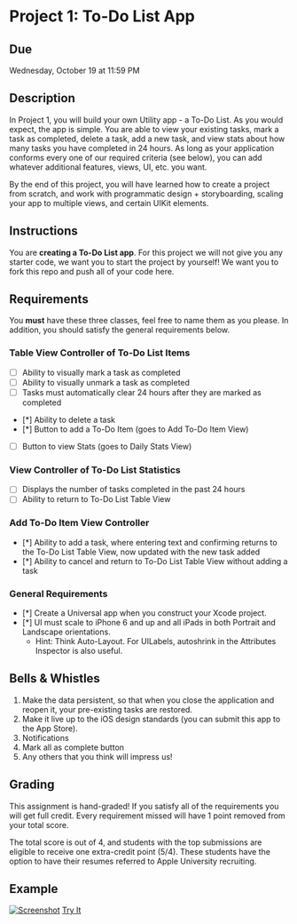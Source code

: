 # Project 1: To-Do List App

## Due
Wednesday, October 19 at 11:59 PM

## Description 
In Project 1, you will build your own Utility app - a To-Do List.  As you would
expect, the app is simple. You are able to view your existing tasks, mark a task
as completed, delete a task, add a new task, and view stats about how many tasks
you have completed in 24 hours. As long as your application conforms every one
of our required criteria (see below), you can add whatever additional features,
views, UI, etc. you want. 

By the end of this project, you will have learned how to create a project from
scratch, and work with programmatic design + storyboarding, scaling your
app to multiple views, and certain UIKit elements. 

## Instructions
You are **creating a To-Do List app**. For this project we will not give you any starter code, we want you to start the project by yourself! We want you to fork this repo and push all of your code here. 

## Requirements

You **must** have these three classes, feel free to name them as you please. In addition, you should satisfy the general requirements below. 

###  Table View Controller of To-Do List Items
- [ ] Ability to visually mark a task as completed
- [ ] Ability to visually unmark a task as completed
- [ ] Tasks must automatically clear 24 hours after they are marked as
completed
- [*] Ability to delete a task
- [*] Button to add a To-Do Item (goes to Add To-Do Item View)
- [ ] Button to view Stats (goes to Daily Stats View)

###  View Controller of To-Do List Statistics
- [ ] Displays the number of tasks completed in the past 24 hours
- [ ] Ability to return to To-Do List Table View

###  Add To-Do Item View Controller
- [*] Ability to add a task, where entering text and confirming returns to the
To-Do List Table View, now updated with the new task added
- [*] Ability to cancel and return to To-Do List Table View without adding a
task

###  General Requirements      
- [*] Create a Universal app when you construct your Xcode project.
- [*] UI must scale to iPhone 6 and up and all iPads in both Portrait and
Landscape orientations.
  * Hint: Think Auto-Layout. For UILabels, autoshrink in the Attributes
  Inspector is also useful. 

## Bells & Whistles

1. Make the data persistent, so that when you close the application and reopen
  it, your pre-existing tasks are restored.
2. Make it live up to the iOS design standards (you can submit this app to the App Store).
3. Notifications 
4. Mark all as complete button
5. Any others that you think will impress us!


## Grading

This assignment is hand-graded! If you satisfy all of the requirements you will get full credit. Every requirement missed will have 1 point removed from your total score.

The total score is out of 4, and students with the top submissions are eligible to receive one extra-credit point (5/4). These students have the option to have their resumes referred to Apple University recruiting.

## Example

[![Screenshot](Todo_Demo.gif)](https://j.gifs.com/xGqBOl.gif)
[Try It](https://appetize.io/app/v6p7rnrnrrwjf1jbwez7uqz13r?device=iphone6s&scale=75&orientation=portrait&osVersion=10.0)

